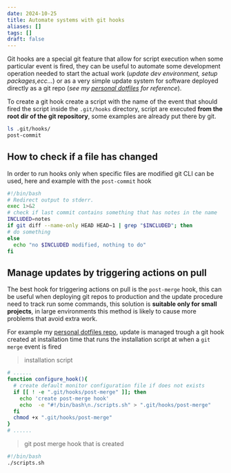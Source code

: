 ```yaml
---
date: 2024-10-25
title: Automate systems with git hooks
aliases: []
tags: []
draft: false
---
```


Git hooks are a special git feature that allow for script execution when some particular event is fired, they can be useful to automate some development operation needed to start the actual work (*update dev environment, setup packages,ecc...*) or as a very simple update system for software deployed directly as a git repo (*see my [personal dotfiles](https://github.com/carnivuth/scripts) for reference*).

To create a git hook create a script with the name of the event that should fired the script inside the `.git/hooks` directory, script are executed **from the root dir of the git repository**, some examples are already put there by git.

```bash
ls .git/hooks/
post-commit
```

## How to check if a file has changed

In order to run hooks only when specific files are modified git CLI can be used, here and example with the `post-commit` hook

```bash
#!/bin/bash
# Redirect output to stderr.
exec 1>&2
# check if last commit contains something that has notes in the name
INCLUDED=notes
if git diff --name-only HEAD HEAD~1 | grep "$INCLUDED"; then
# do something
else
  echo "no $INCLUDED modified, nothing to do"
fi
```

## Manage updates by triggering actions on pull

The best hook for triggering actions on pull is the `post-merge` hook, this can be useful when deploying git repos to production and the update procedure need to track run some commands, this solution is **suitable only for small projects**, in large environments this method is likely to cause more problems that avoid extra work.

For example my [personal dotfiles repo](https://github.com/carnivuth/scripts), update is managed trough a git hook created at installation time that runs the installation script at when a `git merge` event is fired

> installation script
```bash
# ......
function configure_hook(){
  # create default monitor configuration file if does not exists
  if [[ ! -e ".git/hooks/post-merge" ]]; then
    echo 'create post-merge hook'
    echo  -e "#!/bin/bash\n./scripts.sh" > ".git/hooks/post-merge"
  fi
  chmod +x ".git/hooks/post-merge"
}
# ......
```

> git post merge hook that is created
```bash
#!/bin/bash
./scripts.sh
```
